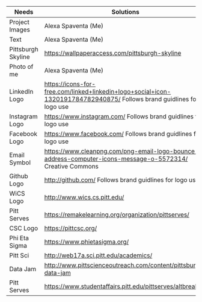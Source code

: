 |Needs |Solutions |
|-----|-----|
|Project Images|Alexa Spaventa (Me)|
|Text|Alexa Spaventa (Me)|
|Pittsburgh Skyline |https://wallpaperaccess.com/pittsburgh-skyline|
|Photo of me|Alexa Spaventa (Me)|
|LinkedIn Logo|https://icons-for-free.com/linked+linkedin+logo+social+icon-1320191784782940875/ Follows brand guidlines for logo use| 
|Instagram Logo|https://www.instagram.com/ Follows brand guidlines for logo use|
|Facebook Logo|https://www.facebook.com/ Follows brand guidlines for logo use|
|Email Symbol|https://www.cleanpng.com/png-email-logo-bounce-address-computer-icons-message-o-5572314/ Creative Commons|
|Github Logo|http://github.com/ Follows brand guidlines for logo use|
|WiCS Logo|http://www.wics.cs.pitt.edu/|
|Pitt Serves|https://remakelearning.org/organization/pittserves/|
|CSC Logo|https://pittcsc.org/|
|Phi Eta Sigma|https://www.phietasigma.org/|
|Pitt Sci|http://web17a.sci.pitt.edu/academics/|
|Data Jam|http://www.pittscienceoutreach.com/content/pittsburgh-data-jam|
|Pitt Serves|https://www.studentaffairs.pitt.edu/pittserves/altbreak/|

